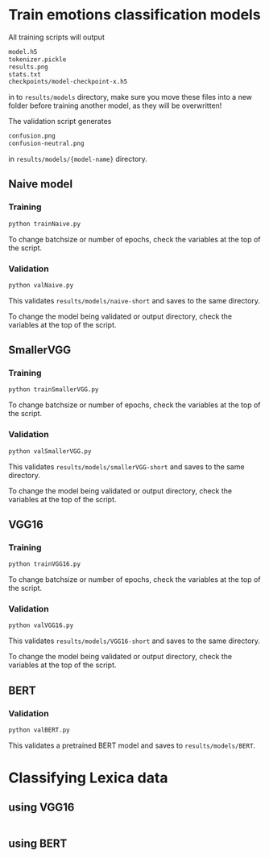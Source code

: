 # Train emotions classification models
All training scripts will output 
```bash
model.h5
tokenizer.pickle
results.png
stats.txt
checkpoints/model-checkpoint-x.h5
```

in to `results/models` directory,
make sure you move these files into a new folder before training another model, as they will be overwritten!

The validation script generates
```bash
confusion.png
confusion-neutral.png
```
in `results/models/{model-name}` directory.

## Naive model

### Training
```bash
python trainNaive.py
```
To change batchsize or number of epochs, check the variables at the top of the script.

### Validation
```bash
python valNaive.py
```
This validates `results/models/naive-short` and saves to the same directory.

To change the model being validated or output directory, check the variables at the top of the script.


## SmallerVGG

### Training
```bash
python trainSmallerVGG.py
```
To change batchsize or number of epochs, check the variables at the top of the script.

### Validation
```bash
python valSmallerVGG.py
```
This validates `results/models/smallerVGG-short` and saves to the same directory.

To change the model being validated or output directory, check the variables at the top of the script.

## VGG16

### Training
```bash
python trainVGG16.py
```
To change batchsize or number of epochs, check the variables at the top of the script.

### Validation
```bash
python valVGG16.py
```
This validates `results/models/VGG16-short` and saves to the same directory.

To change the model being validated or output directory, check the variables at the top of the script.

## BERT

### Validation
```bash
python valBERT.py
```
This validates a pretrained BERT model and saves to `results/models/BERT`.

# Classifying Lexica data

## using VGG16
```bash

```

## using BERT
```bash

```